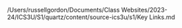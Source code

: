 /Users/russellgordon/Documents/Class Websites/2023-24/ICS3U/S1/quartz/content/source-ics3u/s1/Key Links.md